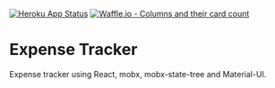 [![Heroku App Status](http://heroku-shields.herokuapp.com/react-expense-demo)](https://react-expense-demo.herokuapp.com) [![Waffle.io - Columns and their card count](https://badge.waffle.io/indrajeet183/react-mobx-expense.svg?columns=all)](https://waffle.io/indrajeet183/react-mobx-expense) 
# Expense Tracker

Expense tracker using React, mobx, mobx-state-tree and Material-UI.
